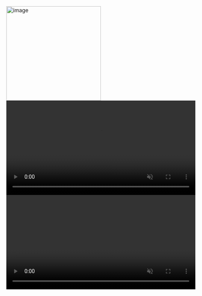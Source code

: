 
<img height="250" alt="image" src="https://github.com/user-attachments/assets/bbbdf0a6-1a59-41d5-b3bd-f7038a287fc2" />
<video height="250" controls autoplay loop muted>
  <source src="https://github.com/user-attachments/assets/03f1aeee-d0c5-4c62-9fb4-025b5fe6743c" type="video/mp4">

</video>


<video height="250" controls autoplay loop muted>
https://github.com/user-attachments/assets/b035a430-da0b-48cd-a89b-1de65a53eec2
</video>







